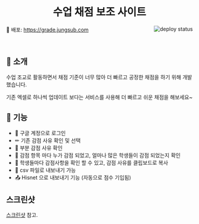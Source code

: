<h1 align="center">수업 채점 보조 사이트</h1>

<a href="https://github.com/junglesub/ta-grade-react/actions/workflows/deploy_hosting.yml" target="_blank"><img src="https://github.com/junglesub/ta-grade-react/actions/workflows/deploy_hosting.yml/badge.svg" alt="deploy status" align='right' /></a>

🔗 배포: https://grade.jungsub.com

<br />

## 👋 소개

수업 조교로 활동하면서 채점 기준이 너무 많아 더 빠르고 공정한 채점을 하기 위해 개발 했습니다.

기존 엑셀로 하나씩 업데이트 보다는 서비스를 사용해 더 빠르고 쉬운 채점을 해보세요~

## 🎈 기능

* 🔑 구글 계정으로 로그인
* ✏ 기존 감점 사유 확인 및 선택
* 🎯 부분 감점 사유 확인
* 📐 감점 항목 마다 누가 감점 되었고, 얼마나 많은 학생들이 감점 되었는지 확인
* 🧑 학생들마다 감점사항을 확인 할 수 있고, 감점 사유를 클립보드로 복사
* 💾 csv 파일로 내보내기 가능
* 📤 Hisnet 으로 내보내기 기능 (자동으로 점수 기입됨)

## 스크린샷

[스크린샷](https://github.com/junglesub/ta-grade-react/wiki/Screenshots) 참고.
